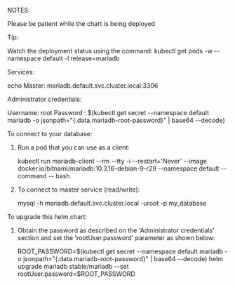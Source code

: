 NOTES:

Please be patient while the chart is being deployed

Tip:

  Watch the deployment status using the command: kubectl get pods -w --namespace default -l release=mariadb

Services:

  echo Master: mariadb.default.svc.cluster.local:3306

Administrator credentials:

  Username: root
  Password : $(kubectl get secret --namespace default mariadb -o jsonpath="{.data.mariadb-root-password}" | base64 --decode)

To connect to your database:

  1. Run a pod that you can use as a client:

      kubectl run mariadb-client --rm --tty -i --restart='Never' --image  docker.io/bitnami/mariadb:10.3.16-debian-9-r29 --namespace default --command -- bash

  2. To connect to master service (read/write):

      mysql -h mariadb.default.svc.cluster.local -uroot -p my_database

To upgrade this helm chart:

  1. Obtain the password as described on the 'Administrator credentials' section and set the 'rootUser.password' parameter as shown below:

      ROOT_PASSWORD=$(kubectl get secret --namespace default mariadb -o jsonpath="{.data.mariadb-root-password}" | base64 --decode)
      helm upgrade mariadb stable/mariadb --set rootUser.password=$ROOT_PASSWORD